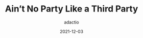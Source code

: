 ---
author: adactio
date: 2021-12-03
permalink: false
publisher: css
tags:
  - meta
  - security
target_url: https://css-tricks.com/aint-no-party-like-a-third-party/
title: Ain’t No Party Like a Third Party
---